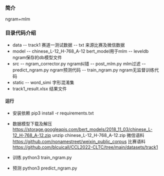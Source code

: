 ### 简介
ngram+mlm

### 目录代码介绍
- data
-- track1 赛道一测试数据
-- txt 来源比赛及微信数据
- model
-- chinese_L-12_H-768_A-12 bert_model用于mlm
-- leveldb ngram保存的db模型文件
- src
-- ngram_corrector.py ngram纠错
-- post_mlm.py mlm过滤
-- predict_ngram.py ngram预测代码
-- train_ngram.py ngram无监督训练代码
- static
-- word_simi 字形混淆集
- track1_result.xlsx 结果文件

#### 运行
- 安装依赖
pip3 install -r requirements.txt
- 数据模型下载及解压
https://storage.googleapis.com/bert_models/2018_11_03/chinese_L-12_H-768_A-12.zip
unzip chinese_L-12_H-768_A-12.zip
微信语料
https://github.com/nonamestreet/weixin_public_corpus
比赛语料
https://github.com/blcuicall/CCL2022-CLTC/tree/main/datasets/track1

- 训练
python3 train_ngram.py
- 预测
python3 predict_ngram.py
